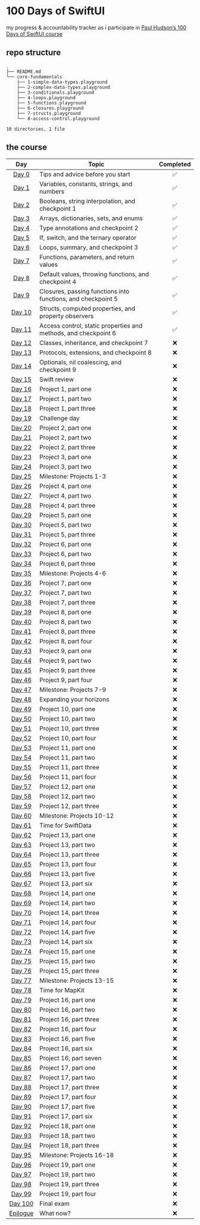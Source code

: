 # 100 Days of SwiftUI

my progress &amp; accountability tracker as i participate in [Paul Hudson’s 100 Days of SwiftUI course](https://www.hackingwithswift.com/100/swiftui)

## repo structure
```
.
├── README.md
└── core-fundamentals
    ├── 1-simple-data-types.playground
    ├── 2-complex-data-types.playground
    ├── 3-conditionals.playground
    ├── 4-loops.playground
    ├── 5-functions.playground
    ├── 6-closures.playground
    ├── 7-structs.playground
    └── 8-access-control.playground

10 directories, 1 file
```
## the course
| **Day**  | **Topic**                                                                 | **Completed** |
|:--------:|---------------------------------------------------------------------------|:-------------:|
| [Day 0](https://www.hackingwithswift.com/100/swiftui/0)    | Tips and advice before you start                                         | ✅            |
| [Day 1](https://www.hackingwithswift.com/100/swiftui/1)    | Variables, constants, strings, and numbers                               | ✅            |
| [Day 2](https://www.hackingwithswift.com/100/swiftui/2)    | Booleans, string interpolation, and checkpoint 1                        | ✅            |
| [Day 3](https://www.hackingwithswift.com/100/swiftui/3)    | Arrays, dictionaries, sets, and enums                                    | ✅            |
| [Day 4](https://www.hackingwithswift.com/100/swiftui/4)    | Type annotations and checkpoint 2                                       | ✅            |
| [Day 5](https://www.hackingwithswift.com/100/swiftui/5)    | If, switch, and the ternary operator                                    | ✅            |
| [Day 6](https://www.hackingwithswift.com/100/swiftui/6)    | Loops, summary, and checkpoint 3                                        | ✅            |
| [Day 7](https://www.hackingwithswift.com/100/swiftui/7)    | Functions, parameters, and return values                                | ✅            |
| [Day 8](https://www.hackingwithswift.com/100/swiftui/8)    | Default values, throwing functions, and checkpoint 4                   | ✅            |
| [Day 9](https://www.hackingwithswift.com/100/swiftui/9)    | Closures, passing functions into functions, and checkpoint 5           | ✅            |
| [Day 10](https://www.hackingwithswift.com/100/swiftui/10)  | Structs, computed properties, and property observers                   | ✅            |
| [Day 11](https://www.hackingwithswift.com/100/swiftui/11)  | Access control, static properties and methods, and checkpoint 6        | ✅            |
| [Day 12](https://www.hackingwithswift.com/100/swiftui/12)  | Classes, inheritance, and checkpoint 7                                 | ❌            |
| [Day 13](https://www.hackingwithswift.com/100/swiftui/13)  | Protocols, extensions, and checkpoint 8                                | ❌            |
| [Day 14](https://www.hackingwithswift.com/100/swiftui/14)  | Optionals, nil coalescing, and checkpoint 9                            | ❌            |
| [Day 15](https://www.hackingwithswift.com/100/swiftui/15)  | Swift review                                                           | ❌            |
| [Day 16](https://www.hackingwithswift.com/100/swiftui/16)  | Project 1, part one                                                    | ❌            |
| [Day 17](https://www.hackingwithswift.com/100/swiftui/17)  | Project 1, part two                                                    | ❌            |
| [Day 18](https://www.hackingwithswift.com/100/swiftui/18)  | Project 1, part three                                                  | ❌            |
| [Day 19](https://www.hackingwithswift.com/100/swiftui/19)  | Challenge day                                                          | ❌            |
| [Day 20](https://www.hackingwithswift.com/100/swiftui/20)  | Project 2, part one                                                    | ❌            |
| [Day 21](https://www.hackingwithswift.com/100/swiftui/21)  | Project 2, part two                                                    | ❌            |
| [Day 22](https://www.hackingwithswift.com/100/swiftui/22)  | Project 2, part three                                                  | ❌            |
| [Day 23](https://www.hackingwithswift.com/100/swiftui/23)  | Project 3, part one                                                    | ❌            |
| [Day 24](https://www.hackingwithswift.com/100/swiftui/24)  | Project 3, part two                                                    | ❌            |
| [Day 25](https://www.hackingwithswift.com/100/swiftui/25)  | Milestone: Projects 1-3                                                | ❌            |
| [Day 26](https://www.hackingwithswift.com/100/swiftui/26)  | Project 4, part one                                                    | ❌            |
| [Day 27](https://www.hackingwithswift.com/100/swiftui/27)  | Project 4, part two                                                    | ❌            |
| [Day 28](https://www.hackingwithswift.com/100/swiftui/28)  | Project 4, part three                                                  | ❌            |
| [Day 29](https://www.hackingwithswift.com/100/swiftui/29)  | Project 5, part one                                                    | ❌            |
| [Day 30](https://www.hackingwithswift.com/100/swiftui/30)  | Project 5, part two                                                    | ❌            |
| [Day 31](https://www.hackingwithswift.com/100/swiftui/31)  | Project 5, part three                                                  | ❌            |
| [Day 32](https://www.hackingwithswift.com/100/swiftui/32)  | Project 6, part one                                                    | ❌            |
| [Day 33](https://www.hackingwithswift.com/100/swiftui/33)  | Project 6, part two                                                    | ❌            |
| [Day 34](https://www.hackingwithswift.com/100/swiftui/34)  | Project 6, part three                                                  | ❌            |
| [Day 35](https://www.hackingwithswift.com/100/swiftui/35)  | Milestone: Projects 4-6                                                | ❌            |
| [Day 36](https://www.hackingwithswift.com/100/swiftui/36)  | Project 7, part one                                                    | ❌            |
| [Day 37](https://www.hackingwithswift.com/100/swiftui/37)  | Project 7, part two                                                    | ❌            |
| [Day 38](https://www.hackingwithswift.com/100/swiftui/38)  | Project 7, part three                                                  | ❌            |
| [Day 39](https://www.hackingwithswift.com/100/swiftui/39)  | Project 8, part one                                                    | ❌            |
| [Day 40](https://www.hackingwithswift.com/100/swiftui/40)  | Project 8, part two                                                    | ❌            |
| [Day 41](https://www.hackingwithswift.com/100/swiftui/41)  | Project 8, part three                                                  | ❌            |
| [Day 42](https://www.hackingwithswift.com/100/swiftui/42)  | Project 8, part four                                                   | ❌            |
| [Day 43](https://www.hackingwithswift.com/100/swiftui/43)  | Project 9, part one                                                    | ❌            |
| [Day 44](https://www.hackingwithswift.com/100/swiftui/44)  | Project 9, part two                                                    | ❌            |
| [Day 45](https://www.hackingwithswift.com/100/swiftui/45)  | Project 9, part three                                                  | ❌            |
| [Day 46](https://www.hackingwithswift.com/100/swiftui/46)  | Project 9, part four                                                   | ❌            |
| [Day 47](https://www.hackingwithswift.com/100/swiftui/47)  | Milestone: Projects 7-9                                                | ❌            |
| [Day 48](https://www.hackingwithswift.com/100/swiftui/48)  | Expanding your horizons                                                | ❌            |
| [Day 49](https://www.hackingwithswift.com/100/swiftui/49)  | Project 10, part one                                                   | ❌            |
| [Day 50](https://www.hackingwithswift.com/100/swiftui/50)  | Project 10, part two                                                   | ❌            |
| [Day 51](https://www.hackingwithswift.com/100/swiftui/51)  | Project 10, part three                                                 | ❌            |
| [Day 52](https://www.hackingwithswift.com/100/swiftui/52)  | Project 10, part four                                                  | ❌            |
| [Day 53](https://www.hackingwithswift.com/100/swiftui/53)  | Project 11, part one                                                   | ❌            |
| [Day 54](https://www.hackingwithswift.com/100/swiftui/54)  | Project 11, part two                                                   | ❌            |
| [Day 55](https://www.hackingwithswift.com/100/swiftui/55)  | Project 11, part three                                                 | ❌            |
| [Day 56](https://www.hackingwithswift.com/100/swiftui/56)  | Project 11, part four                                                  | ❌            |
| [Day 57](https://www.hackingwithswift.com/100/swiftui/57)  | Project 12, part one                                                   | ❌            |
| [Day 58](https://www.hackingwithswift.com/100/swiftui/58)  | Project 12, part two                                                   | ❌            |
| [Day 59](https://www.hackingwithswift.com/100/swiftui/59)  | Project 12, part three                                                 | ❌            |
| [Day 60](https://www.hackingwithswift.com/100/swiftui/60)  | Milestone: Projects 10-12                                              | ❌            |
| [Day 61](https://www.hackingwithswift.com/100/swiftui/61)  | Time for SwiftData                                                     | ❌            |
| [Day 62](https://www.hackingwithswift.com/100/swiftui/62)  | Project 13, part one                                                   | ❌            |
| [Day 63](https://www.hackingwithswift.com/100/swiftui/63)  | Project 13, part two                                                   | ❌            |
| [Day 64](https://www.hackingwithswift.com/100/swiftui/64)  | Project 13, part three                                                 | ❌            |
| [Day 65](https://www.hackingwithswift.com/100/swiftui/65)  | Project 13, part four                                                  | ❌            |
| [Day 66](https://www.hackingwithswift.com/100/swiftui/66)  | Project 13, part five                                                  | ❌            |
| [Day 67](https://www.hackingwithswift.com/100/swiftui/67)  | Project 13, part six                                                   | ❌            |
| [Day 68](https://www.hackingwithswift.com/100/swiftui/68)  | Project 14, part one                                                   | ❌            |
| [Day 69](https://www.hackingwithswift.com/100/swiftui/69)  | Project 14, part two                                                   | ❌            |
| [Day 70](https://www.hackingwithswift.com/100/swiftui/70)  | Project 14, part three                                                 | ❌            |
| [Day 71](https://www.hackingwithswift.com/100/swiftui/71)  | Project 14, part four                                                  | ❌            |
| [Day 72](https://www.hackingwithswift.com/100/swiftui/72)  | Project 14, part five                                                  | ❌            |
| [Day 73](https://www.hackingwithswift.com/100/swiftui/73)  | Project 14, part six                                                   | ❌            |
| [Day 74](https://www.hackingwithswift.com/100/swiftui/74)  | Project 15, part one                                                   | ❌            |
| [Day 75](https://www.hackingwithswift.com/100/swiftui/75)  | Project 15, part two                                                   | ❌            |
| [Day 76](https://www.hackingwithswift.com/100/swiftui/76)  | Project 15, part three                                                 | ❌            |
| [Day 77](https://www.hackingwithswift.com/100/swiftui/77)  | Milestone: Projects 13-15                                              | ❌            |
| [Day 78](https://www.hackingwithswift.com/100/swiftui/78)  | Time for MapKit                                                        | ❌            |
| [Day 79](https://www.hackingwithswift.com/100/swiftui/79)  | Project 16, part one                                                   | ❌            |
| [Day 80](https://www.hackingwithswift.com/100/swiftui/80)  | Project 16, part two                                                   | ❌            |
| [Day 81](https://www.hackingwithswift.com/100/swiftui/81)  | Project 16, part three                                                 | ❌            |
| [Day 82](https://www.hackingwithswift.com/100/swiftui/82)  | Project 16, part four                                                  | ❌            |
| [Day 83](https://www.hackingwithswift.com/100/swiftui/83)  | Project 16, part five                                                  | ❌            |
| [Day 84](https://www.hackingwithswift.com/100/swiftui/84)  | Project 16, part six                                                   | ❌            |
| [Day 85](https://www.hackingwithswift.com/100/swiftui/85)  | Project 16, part seven                                                 | ❌            |
| [Day 86](https://www.hackingwithswift.com/100/swiftui/86)  | Project 17, part one                                                   | ❌            |
| [Day 87](https://www.hackingwithswift.com/100/swiftui/87)  | Project 17, part two                                                   | ❌            |
| [Day 88](https://www.hackingwithswift.com/100/swiftui/88)  | Project 17, part three                                                 | ❌            |
| [Day 89](https://www.hackingwithswift.com/100/swiftui/89)  | Project 17, part four                                                  | ❌            |
| [Day 90](https://www.hackingwithswift.com/100/swiftui/90)  | Project 17, part five                                                  | ❌            |
| [Day 91](https://www.hackingwithswift.com/100/swiftui/91)  | Project 17, part six                                                   | ❌            |
| [Day 92](https://www.hackingwithswift.com/100/swiftui/92)  | Project 18, part one                                                   | ❌            |
| [Day 93](https://www.hackingwithswift.com/100/swiftui/93)  | Project 18, part two                                                   | ❌            |
| [Day 94](https://www.hackingwithswift.com/100/swiftui/94)  | Project 18, part three                                                 | ❌            |
| [Day 95](https://www.hackingwithswift.com/100/swiftui/95)  | Milestone: Projects 16-18                                              | ❌            |
| [Day 96](https://www.hackingwithswift.com/100/swiftui/96)  | Project 19, part one                                                   | ❌            |
| [Day 97](https://www.hackingwithswift.com/100/swiftui/97)  | Project 19, part two                                                   | ❌            |
| [Day 98](https://www.hackingwithswift.com/100/swiftui/98)  | Project 19, part three                                                 | ❌            |
| [Day 99](https://www.hackingwithswift.com/100/swiftui/99)  | Project 19, part four                                                  | ❌            |
| [Day 100](https://www.hackingwithswift.com/100/swiftui/100)| Final exam                                                             | ❌            |
| [Epilogue](https://www.hackingwithswift.com/100/swiftui/101) | What now?                                                              | ❌            |
